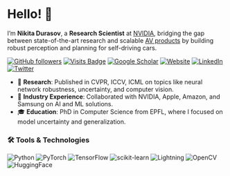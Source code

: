 # Hello! 🌱

I’m <strong>Nikita Durasov</strong>, a <strong>Research Scientist</strong> at <a href="https://research.nvidia.com/labs/av-applied-research/">NVIDIA</a>, bridging the gap between state-of-the-art research and scalable <a href="https://developer.nvidia.com/drive">AV products</a> by building robust perception and planning for self-driving cars.

[![GitHub followers](https://img.shields.io/github/followers/NikitaDurasov?label=Follow&style=social)](https://github.com/NikitaDurasov)
[![Visits Badge](https://komarev.com/ghpvc/?username=NikitaDurasov)](https://github.com/NikitaDurasov)
[![Google Scholar](https://img.shields.io/badge/Google_Scholar-Profile-blue?style=flat-square&logo=google-scholar)](https://scholar.google.com/citations?user=KMMvTfcAAAAJ&hl=en)
[![Website](https://img.shields.io/badge/Website-Visit-orange?style=flat-square&logo=google-chrome)](https://www.norange.io/about/)
[![LinkedIn](https://img.shields.io/badge/LinkedIn-Connect-blue?style=flat-square&logo=linkedin)](https://www.linkedin.com/in/durasovnikita/)
[![Twitter](https://img.shields.io/badge/Twitter-Follow-1DA1F2?style=flat-square&logo=twitter)](https://twitter.com/nikitadurasov)



- 🔭 **Research**: Published in CVPR, ICCV, ICML on topics like neural network robustness, uncertainty, and computer vision.
- 🌱 **Industry Experience**: Collaborated with NVIDIA, Apple, Amazon, and Samsung on AI and ML solutions.
- 🎓 **Education**: PhD in Computer Science from EPFL, where I focused on model uncertainty and generalization.

<!--![Nikita's GitHub stats](https://github-readme-stats.vercel.app/api?username=NikitaDurasov&show_icons=true&theme=radical)-->

### 🛠️ Tools & Technologies
![Python](https://img.shields.io/badge/Python-3.10-blue?logo=python&logoColor=white)
![PyTorch](https://img.shields.io/badge/PyTorch-orange?logo=pytorch&logoColor=white)
![TensorFlow](https://img.shields.io/badge/TensorFlow-orange?logo=tensorflow&logoColor=white)
![scikit-learn](https://img.shields.io/badge/scikit--learn-ML-blue?logo=scikit-learn&logoColor=white)
![Lightning](https://img.shields.io/badge/PyTorch_Lightning-Fast-blue?logo=pytorchlightning&logoColor=white)
![OpenCV](https://img.shields.io/badge/OpenCV-Computer_Vision-green?logo=opencv&logoColor=white)
![HuggingFace](https://img.shields.io/badge/HuggingFace-NLP-yellow?logo=huggingface&logoColor=white)


<!--
**nikitadurasov/nikitadurasov** is a ✨ _special_ ✨ repository because its `README.md` (this file) appears on your GitHub profile.

Here are some ideas to get you started:

- 🔭 I’m currently working on ...
- 🌱 I’m currently learning ...
- 👯 I’m looking to collaborate on ...
- 🤔 I’m looking for help with ...
- 💬 Ask me about ...
- 📫 How to reach me: ...
- 😄 Pronouns: ...
- ⚡ Fun fact: ...
-->
